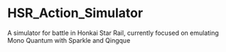 # HSR_Action_Simulator
A simulator for battle in Honkai Star Rail, currently focused on emulating Mono Quantum with Sparkle and Qingque
